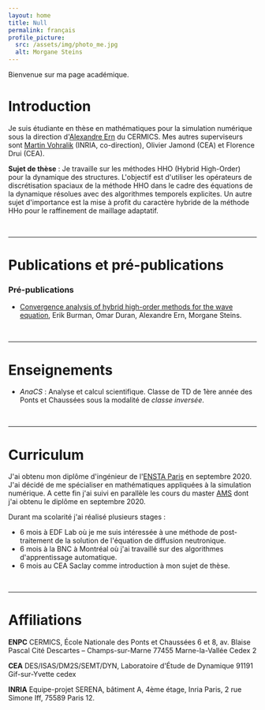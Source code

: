 ```yaml
---
layout: home
title: Null
permalink: français
profile_picture:
  src: /assets/img/photo_me.jpg
  alt: Morgane Steins
---
```


Bienvenue sur ma page académique.

# Introduction
Je suis étudiante en thèse en mathématiques pour la simulation numérique sous la direction d'[Alexandre Ern](http://cermics.enpc.fr/~ern/) du CERMICS. Mes autres superviseurs sont [Martin Vohralik](https://who.rocq.inria.fr/Martin.Vohralik/) (INRIA, co-direction), Olivier Jamond (CEA) et Florence Drui (CEA).

**Sujet de thèse** : 
Je travaille sur les méthodes HHO (Hybrid High-Order) pour la dynamique des structures. L'objectif est d'utiliser les opérateurs de discrétisation spaciaux de la méthode HHO dans le cadre des équations de la dynamique résolues avec des algorithmes temporels explicites.
Un autre sujet d'importance est la mise à profit du caractère hybride de la méthode HHo pour le raffinement de maillage adaptatif.


&nbsp;

***
# Publications et pré-publications
### Pré-publications
- [Convergence analysis of hybrid high-order methods for the wave equation](https://hal.archives-ouvertes.fr/hal-02922720), Erik Burman, Omar Duran, Alexandre Ern, Morgane Steins.


&nbsp;

***
# Enseignements 
- *AnaCS* : Analyse et calcul scientifique. Classe de TD de 1ère année des Ponts et Chaussées sous la modalité de *classe inversée*.


&nbsp;

***
# Curriculum
J'ai obtenu mon diplôme d'ingénieur de l'[ENSTA Paris](https://www.ensta-paristech.fr/) en septembre 2020. J'ai décidé de me spécialiser en mathématiques appliquées à la simulation numérique. A cette fin j'ai suivi en parallèle les cours du master [AMS](https://www.universite-paris-saclay.fr/en/education/master/mathematics-and-applications/m2-analyse-modelisation-simulation) dont j'ai obtenu le diplôme en septembre 2020.

Durant ma scolarité j'ai réalisé plusieurs stages :
- 6 mois à EDF Lab où je me suis intéressée à une méthode de post-traitement de la solution de l'équation de diffusion neutronique.
- 6 mois à la BNC à Montréal où j'ai travaillé sur des algorithmes d'apprentissage automatique.
- 6 mois au CEA Saclay comme introduction à mon sujet de thèse.


&nbsp;

***
# Affiliations
**ENPC**
CERMICS, École Nationale des Ponts et Chaussées
6 et 8, av. Blaise Pascal
Cité Descartes – Champs-sur-Marne
77455 Marne-la-Vallée Cedex 2


**CEA**
DES/ISAS/DM2S/SEMT/DYN, Laboratoire d'Étude de Dynamique
91191 Gif-sur-Yvette cedex




**INRIA**
Equipe-projet SERENA, bâtiment A, 4ème étage, Inria Paris, 2 rue Simone Iff, 75589 Paris 12.